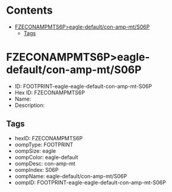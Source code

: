 



Contents
========

* [FZECONAMPMTS6P>eagle-default/con-amp-mt/S06P](#fzeconampmts6peagle-defaultcon-amp-mts06p)
	* [Tags](#tags)

# FZECONAMPMTS6P>eagle-default/con-amp-mt/S06P

- ID: FOOTPRINT-eagle-eagle-default-con-amp-mt-S06P
- Hex ID: FZECONAMPMTS6P
- Name: 
- Description: 

## Tags

- hexID: FZECONAMPMTS6P
- oompType: FOOTPRINT
- oompSize: eagle
- oompColor: eagle-default
- oompDesc: con-amp-mt
- oompIndex: S06P
- oompName: eagle-default/con-amp-mt/S06P
- oompID: FOOTPRINT-eagle-eagle-default-con-amp-mt-S06P
